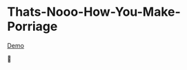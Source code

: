 Thats-Nooo-How-You-Make-Porriage
================================

[Demo](http://roachhd.github.io/Thats-Nooo-How-You-Make-Porridge/)

:jack_o_lantern:
